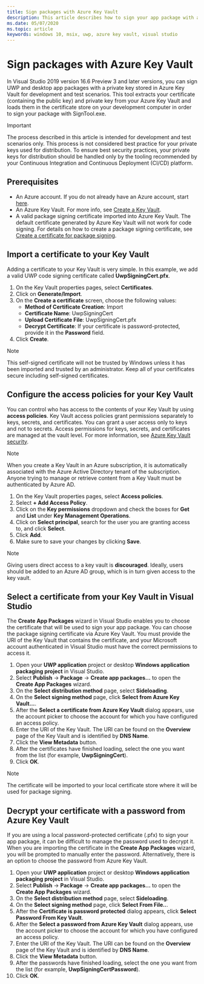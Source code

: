 ```yaml
---
title: Sign packages with Azure Key Vault
description: This article describes how to sign your app package with a certificate from Azure Key Vault.
ms.date: 05/07/2020
ms.topic: article
keywords: windows 10, msix, uwp, azure key vault, visual studio
---
```


# Sign packages with Azure Key Vault

In Visual Studio 2019 version 16.6 Preview 3 and later versions, you can sign UWP and desktop app packages with a private key stored in Azure Key Vault for development and test scenarios. This tool extracts your certificate (containing the public key) and private key from your Azure Key Vault and loads them in the certificate store on your development computer in order to sign your package with SignTool.exe.

> [!IMPORTANT]
> The process described in this article is intended for development and test scenarios only. This process is not considered best practice for your private keys used for distribution. To ensure best security practices, your private keys for distribution should be handled only by the tooling recommended by your Continuous Integration and Continuous Deployment (CI/CD) platform.

## Prerequisites

- An Azure account. If you do not already have an Azure account, start [here](https://azure.microsoft.com/free/).
- An Azure Key Vault. For more info, see [Create a Key Vault](/azure/key-vault/secrets/quick-create-portal#create-a-vault).
- A valid package signing certificate imported into Azure Key Vault. The default certificate generated by Azure Key Vault will not work for code signing. For details on how to create a package signing certificate, see [Create a certificate for package signing](../package/create-certificate-package-signing.md).

## Import a certificate to your Key Vault

Adding a certificate to your Key Vault is very simple. In this example, we add a valid UWP code signing certificate called **UwpSigningCert.pfx**.

1. On the Key Vault properties pages, select **Certificates**.
2. Click on **Generate/Import**.
3. On the **Create a certificate** screen, choose the following values:
    - **Method of Certificate Creation**: Import
    - **Certificate Name**: UwpSigningCert
    - **Upload Certificate File**: UwpSigningCert.pfx
    - **Decrypt Certificate**: If your certificate is password-protected, provide it in the **Password** field.
4. Click **Create**.

> [!NOTE]
> This self-signed certificate will not be trusted by Windows unless it has been imported and trusted by an administrator. Keep all of your certificates secure including self-signed certificates.

## Configure the access policies for your Key Vault

You can control who has access to the contents of your Key Vault by using **access policies**. Key Vault access policies grant permissions separately to keys, secrets, and certificates. You can grant a user access only to keys and not to secrets. Access permissions for keys, secrets, and certificates are managed at the vault level. For more information, see [Azure Key Vault security](/azure/key-vault/general/overview-security#identity-and-access-management).

> [!NOTE]
> When you create a Key Vault in an Azure subscription, it is automatically associated with the Azure Active Directory tenant of the subscription. Anyone trying to manage or retrieve content from a Key Vault must be authenticated by Azure AD.

1. On the Key Vault properties pages, select **Access policies**.
2. Select **+ Add Access Policy**.
3. Click on the **Key permissions** dropdown and check the boxes for **Get** and **List** under **Key Management Operations**.
4. Click on **Select principal**, search for the user you are granting access to, and click **Select**.
5. Click **Add**.
6. Make sure to save your changes by clicking **Save**.

> [!NOTE]
> Giving users direct access to a key vault is **discouraged**. Ideally, users should be added to an Azure AD group, which is in turn given access to the key vault.

## Select a certificate from your Key Vault in Visual Studio

The **Create App Packages** wizard in Visual Studio enables you to choose the certificate that will be used to sign your app package. You can choose the package signing certificate via Azure Key Vault. You must provide the URI of the Key Vault that contains the certificate, and your Microsoft account authenticated in Visual Studio must have the correct permissions to access it.

1. Open your **UWP application** project or desktop **Windows application packaging project** in Visual Studio.
2. Select **Publish** -> **Package** -> **Create app packages...** to open the **Create App Packages** wizard.
3. On the **Select distribution method** page, select **Sideloading**.
4. On the **Select signing method** page, click **Select from Azure Key Vault...**.
5. After the **Select a certificate from Azure Key Vault** dialog appears, use the account picker to choose the account for which you have configured an access policy.
6. Enter the URI of the Key Vault. The URI can be found on the **Overview** page of the Key Vault and is identified by **DNS Name**.
7. Click the **View Metadata** button.
8. After the certificates have finished loading, select the one you want from the list (for example, **UwpSigningCert**).
9. Click **OK**.

> [!NOTE]
> The certificate will be imported to your local certificate store where it will be used for package signing.

## Decrypt your certificate with a password from Azure Key Vault

If you are using a local password-protected certificate (.pfx) to sign your app package, it can be difficult to manage the password used to decrypt it. When you are importing the certificate in the **Create App Packages** wizard, you will be prompted to manually enter the password. Alternatively, there is an option to choose the password from Azure Key Vault.

1. Open your **UWP application** project or desktop **Windows application packaging project** in Visual Studio.
2. Select **Publish** -> **Package** -> **Create app packages...** to open the **Create App Packages** wizard.
3. On the **Select distribution method** page, select **Sideloading**.
4. On the **Select signing method** page, click **Select From File..**.
5. After the **Certificate is password protected** dialog appears, click **Select Password From Key Vault**.
6. After the **Select a password from Azure Key Vault** dialog appears, use the account picker to choose the account for which you have configured an access policy.
7. Enter the URI of the Key Vault. The URI can be found on the **Overview** page of the Key Vault and is identified by **DNS Name**.
8. Click the **View Metadata** button.
9. After the passwords have finished loading, select the one you want from the list (for example, **UwpSigningCertPassword**).
10. Click **OK**.
